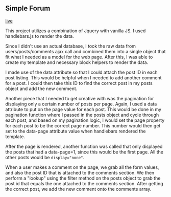 ## Simple Forum

[live](https://jjs88.github.io/md-simple-forum)

This project utilizes a combination of Jquery with vanilla JS. I used handlebars.js to render the data. 

Since I didn't use an actual database, I took the raw data from users/posts/comments ajax call
and combined them into a single object that fit what I needed as a model for the web page. After this, I was able to create 
my template and necessary block helpers to render the data.

I made use of the data attribute so that I could attach the post ID in each post listing. This would be helpful
when I needed to add another comment for a post. I could then take this ID to find the correct post in my posts object and
add the new comment.

Another piece that I needed to get creative with was the pagination for displaying only a certain number of
posts per page. Again, I used a data attribute to put on the page value for each post. This would be done in my pagination function
where I passed in the posts object and cycle through each post, and based on my pagination logic, I would set the page property for each
post to be the correct page number. This number would then get set to the data-page attribute value when handlebars rendered the template.

After the page is rendered, another function was called that only displayed the posts that had a data-page=1, since this would be the first
page. All the other posts would be ``display="none"``.

When a user makes a comment on the page, we grab all the form values, and also the post ID that is attached to the comments section. We then 
perform a "lookup" using the filter method on the posts object to grab the post id that equals the one attached to the comments section. 
After getting the correct post, we add the new comment onto the comments array.

